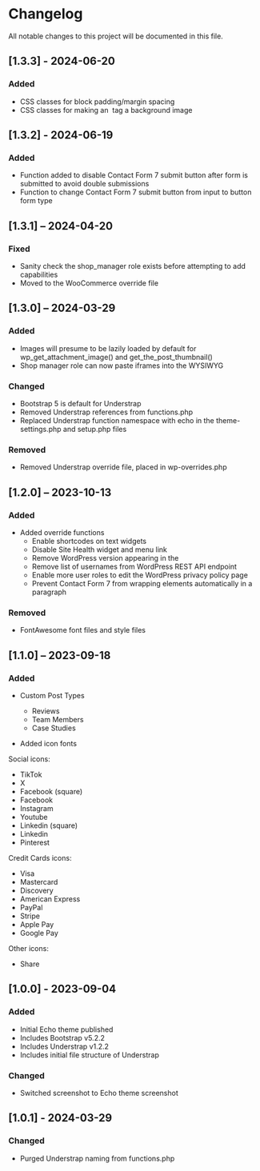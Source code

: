 # Changelog

All notable changes to this project will be documented in this file.

## [1.3.3] - 2024-06-20

### Added
- CSS classes for block padding/margin spacing
- CSS classes for making an <img> tag a background image

## [1.3.2] - 2024-06-19

### Added
- Function added to disable Contact Form 7 submit button after form is submitted to avoid double submissions
- Function to change Contact Form 7 submit button from input to button form type

## [1.3.1] – 2024-04-20

### Fixed
- Sanity check the shop_manager role exists before attempting to add capabilities
- Moved  to the WooCommerce override file

## [1.3.0] – 2024-03-29

### Added
- Images will presume to be lazily loaded by default for wp_get_attachment_image() and get_the_post_thumbnail()
- Shop manager role can now paste iframes into the WYSIWYG

### Changed
- Bootstrap 5 is default for Understrap
- Removed Understrap references from functions.php
- Replaced Understrap function namespace with echo in the theme-settings.php and setup.php files

### Removed
- Removed Understrap override file, placed in wp-overrides.php


## [1.2.0] – 2023-10-13

### Added
- Added override functions
	- Enable shortcodes on text widgets
	- Disable Site Health widget and menu link
	- Remove WordPress version appearing in the <head>
	- Remove list of usernames from WordPress REST API endpoint
	- Enable more user roles to edit the WordPress privacy policy page
	- Prevent Contact Form 7 from wrapping elements automatically in a paragraph

### Removed
- FontAwesome font files and style files

## [1.1.0] – 2023-09-18

### Added
- Custom Post Types
	- Reviews
	- Team Members
	- Case Studies

- Added icon fonts

Social icons:
- TikTok
- X
- Facebook (square)
- Facebook
- Instagram
- Youtube
- Linkedin (square)
- Linkedin
- Pinterest

Credit Cards icons:
- Visa
- Mastercard
- Discovery
- American Express
- PayPal
- Stripe
- Apple Pay
- Google Pay

Other icons:
- Share

## [1.0.0] - 2023-09-04

### Added
- Initial Echo theme published
- Includes Bootstrap v5.2.2
- Includes Understrap v1.2.2
- Includes initial file structure of Understrap

### Changed
- Switched screenshot to Echo theme screenshot

## [1.0.1] - 2024-03-29

### Changed
- Purged Understrap naming from functions.php
